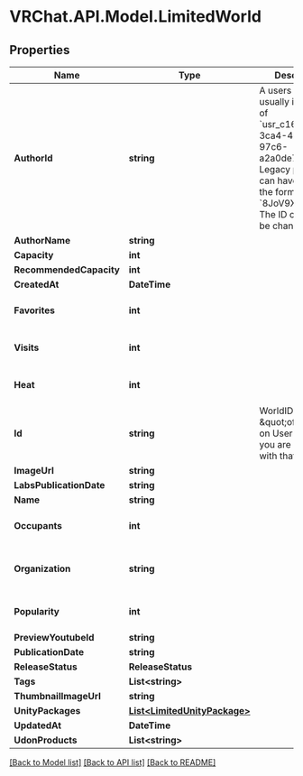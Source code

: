 # VRChat.API.Model.LimitedWorld

## Properties

Name | Type | Description | Notes
------------ | ------------- | ------------- | -------------
**AuthorId** | **string** | A users unique ID, usually in the form of &#x60;usr_c1644b5b-3ca4-45b4-97c6-a2a0de70d469&#x60;. Legacy players can have old IDs in the form of &#x60;8JoV9XEdpo&#x60;. The ID can never be changed. | [optional] 
**AuthorName** | **string** |  | [optional] 
**Capacity** | **int** |  | [optional] 
**RecommendedCapacity** | **int** |  | [optional] 
**CreatedAt** | **DateTime** |  | [optional] 
**Favorites** | **int** |  | [optional] [default to 0]
**Visits** | **int** |  | [optional] [default to 0]
**Heat** | **int** |  | [optional] [default to 0]
**Id** | **string** | WorldID be \&quot;offline\&quot; on User profiles if you are not friends with that user. | [optional] 
**ImageUrl** | **string** |  | [optional] 
**LabsPublicationDate** | **string** |  | [optional] 
**Name** | **string** |  | [optional] 
**Occupants** | **int** |  | [optional] [default to 0]
**Organization** | **string** |  | [optional] [default to "vrchat"]
**Popularity** | **int** |  | [optional] [default to 0]
**PreviewYoutubeId** | **string** |  | [optional] 
**PublicationDate** | **string** |  | [optional] 
**ReleaseStatus** | **ReleaseStatus** |  | [optional] 
**Tags** | **List&lt;string&gt;** |   | [optional] 
**ThumbnailImageUrl** | **string** |  | [optional] 
**UnityPackages** | [**List&lt;LimitedUnityPackage&gt;**](LimitedUnityPackage.md) |   | [optional] 
**UpdatedAt** | **DateTime** |  | [optional] 
**UdonProducts** | **List&lt;string&gt;** |  | [optional] 

[[Back to Model list]](../README.md#documentation-for-models) [[Back to API list]](../README.md#documentation-for-api-endpoints) [[Back to README]](../README.md)

